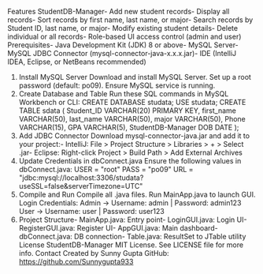 Features
 StudentDB-Manager- Add new student records- Display all records- Sort records by first name, last name, or major- Search records by Student ID, last name, or major- Modify existing student details- Delete individual or all records- Role-based UI access control (admin and user)
 Prerequisites- Java Development Kit (JDK) 8 or above- MySQL Server- MySQL JDBC Connector (mysql-connector-java-x.x.x.jar)- IDE (IntelliJ IDEA, Eclipse, or NetBeans recommended)
 1. Install MySQL Server
 Download and install MySQL Server. Set up a root password (default: po09).
 Ensure MySQL service is running.
 2. Create Database and Table
 Run these SQL commands in MySQL Workbench or CLI:
 CREATE DATABASE studata;
 USE studata;
 CREATE TABLE sdata (
    Student_ID VARCHAR(20) PRIMARY KEY,
    first_name VARCHAR(50),
    last_name VARCHAR(50),
    major VARCHAR(50),
    Phone VARCHAR(15),
    GPA VARCHAR(5),
 StudentDB-Manager
    DOB DATE
 );
 3. Add JDBC Connector
 Download mysql-connector-java.jar and add it to your project:- IntelliJ: File > Project Structure > Libraries > + > Select .jar- Eclipse: Right-click Project > Build Path > Add External Archives
 4. Update Credentials in dbConnect.java
 Ensure the following values in dbConnect.java:
 USER = "root"
 PASS = "po09"
 URL = "jdbc:mysql://localhost:3306/studata?useSSL=false&serverTimezone=UTC"
 5. Compile and Run
 Compile all .java files. Run MainApp.java to launch GUI.
 Login Credentials:
 Admin -> Username: admin | Password: admin123
 User  -> Username: user  | Password: user123
 6. Project Structure- MainApp.java: Entry point- LoginGUI.java: Login UI- RegisterGUI.java: Register UI- AppGUI.java: Main dashboard- dbConnect.java: DB connection- Table.java: ResultSet to JTable utility
 License
StudentDB-Manager
 MIT License. See LICENSE file for more info.
 Contact
 Created by Sunny Gupta
 GitHub: https://github.com/Sunnygupta933
